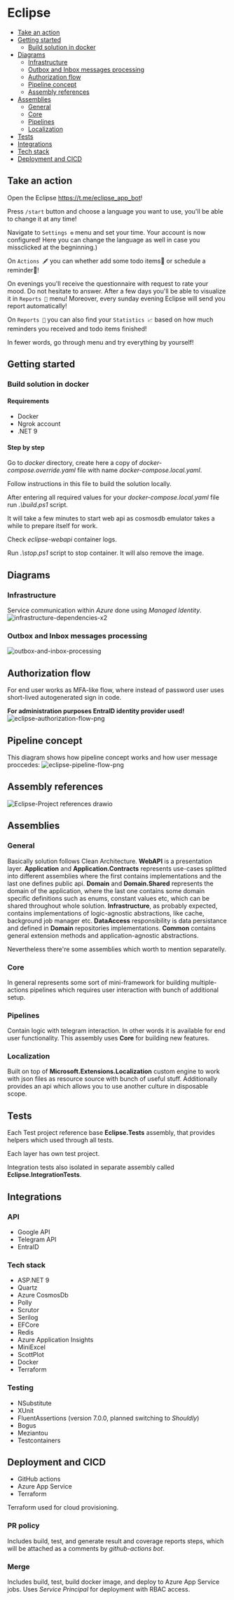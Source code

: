 # Eclipse

- [Take an action](#take-an-action)
- [Getting started](#getting-started)
  - [Build solution in docker](#build-solution-in-docker)
- [Diagrams](#diagrams)
  - [Infrastructure](#infrastructure)
  - [Outbox and Inbox messages processing](#outbox-and-inbox-messages-processing)
  - [Authorization flow](#authorization-flow)
  - [Pipeline concept](#pipeline-concept)
  - [Assembly references](#assembly-references)
- [Assemblies](#assemblies)
  - [General](#general)
  - [Core](#core)
  - [Pipelines](#pipelines)
  - [Localization](#localization)
- [Tests](#tests)
- [Integrations](#integrations)
- [Tech stack](#tech-stack)
- [Deployment and CICD](#deployment-and-cicd)

## Take an action
Open the Eclipse https://t.me/eclipse_app_bot!

Press `/start` button and choose a language you want to use, you'll be able to change it at any time!

Navigate to `Settings ⚙️` menu and set your time. Your account is now configured! Here you can change the language as well in case you missclicked at the begninning.)

On `Actions 🖋️` you can whether add some todo items📝 or schedule a reminder💭!

On evenings you'll receive the questionnaire with request to rate your mood. Do not hesitate to answer. After a few days you'll be able to visualize it in `Reports 📑` menu! Moreover, every sunday evening Eclipse will send you report automatically!

On `Reports 📑` you can also find your `Statistics 📈` based on how much reminders you received and todo items finished!

In fewer words, go through menu and try everything by yourself!

## Getting started

### Build solution in docker
#### Requirements
* Docker
* Ngrok account
* .NET 9

#### Step by step
Go to <i>docker</i> directory, create here a copy of _docker-compose.override.yaml_ file with name _docker-compose.local.yaml_.

Follow instructions in this file to build the solution locally.

After entering all required values for your _docker-compose.local.yaml_ file run _.\build.ps1_ script.

It will take a few minutes to start web api as cosmosdb emulator takes a while to prepare itself for work.

Check _eclipse-webapi_ container logs.

Run _.\stop.ps1_ script to stop container. It will also remove the image.

## Diagrams
### Infrastructure
Service communication within _Azure_ done using _Managed Identity_.
![infrastructure-dependencies-x2](https://github.com/user-attachments/assets/fa501c8a-e274-47f3-865d-6bf1421c8fad)

### Outbox and Inbox messages processing
![outbox-and-inbox-processing](https://github.com/user-attachments/assets/36f4b4f2-d04e-4d20-b3cf-fd35d7cb94a2)

## Authorization flow
For end user works as MFA-like flow, where instead of password user uses short-lived autogenerated sign in code.

__For administration purposes EntraID identity provider used!__
![eclipse-authorization-flow-png](https://github.com/user-attachments/assets/cfce1a24-7c18-4ea3-b696-f424582eab2c)

## Pipeline concept
This diagram shows how pipeline concept works and how user message proccedes:
![eclipse-pipeline-flow-png](https://github.com/user-attachments/assets/523d3fb7-ece8-4972-9b0c-40b7baa77d89)

## Assembly references
![Eclipse-Project references drawio](https://github.com/DaniilPoiarkov/Eclipse/assets/101814817/8c32847f-ecaf-4927-9e24-de2210a353b0)

## Assemblies

### General
Basically solution follows Clean Architecture. **WebAPI** is a presentation layer. **Application** and **Application.Contracts** represents use-cases splitted into different assemblies where the first  contains implementations and the last one defines public api. **Domain** and **Domain.Shared** represents the domain of the application, where the last one contains some domain specific definitions such as enums, constant values etc, which can be shared throughout whole solution. **Infrastructure**, as probably expected, contains implementations of logic-agnostic abstractions, like cache, background job manager etc. **DataAccess** responsibility is data persistance and defined in **Domain** repositories implementations. **Common** contains general extension methods and application-agnostic abstractions.

Nevertheless there're some assemblies which worth to mention separatelly.

### Core
In general represents some sort of mini-framework for building multiple-actions pipelines which requires user interaction with bunch of additional setup.

### Pipelines
Contain logic with telegram interaction. In other words it is available for end user functionality. This assembly uses **Core** for building new features.

### Localization
Built on top of __Microsoft.Extensions.Localization__ custom engine to work with json files as resource source with bunch of useful stuff.
Additionally provides an api which allows you to use another culture in disposable scope.

## Tests
Each Test project reference base **Eclipse.Tests** assembly, that provides helpers which used through all tests.

Each layer has own test project.

Integration tests also isolated in separate assembly called **Eclipse.IntegrationTests**.

## Integrations

### API
* Google API
* Telegram API
* EntraID

### Tech stack
* ASP.NET 9
* Quartz
* Azure CosmosDb
* Polly
* Scrutor
* Serilog
* EFCore
* Redis
* Azure Application Insights
* MiniExcel
* ScottPlot
* Docker
* Terraform

### Testing
* NSubstitute
* XUnit
* FluentAssertions (version 7.0.0, planned switching to _Shouldly_)
* Bogus
* Meziantou
* Testcontainers

## Deployment and CICD
* GitHub actions
* Azure App Service
* Terraform

Terraform used for cloud provisioning.

### PR policy
Includes build, test, and generate result and coverage reports steps, which will be attached as a comments by _github-actions bot_.

### Merge
Includes build, test, build docker image, and deploy to Azure App Service jobs.
Uses _Service Principal_ for deployment with RBAC access.
